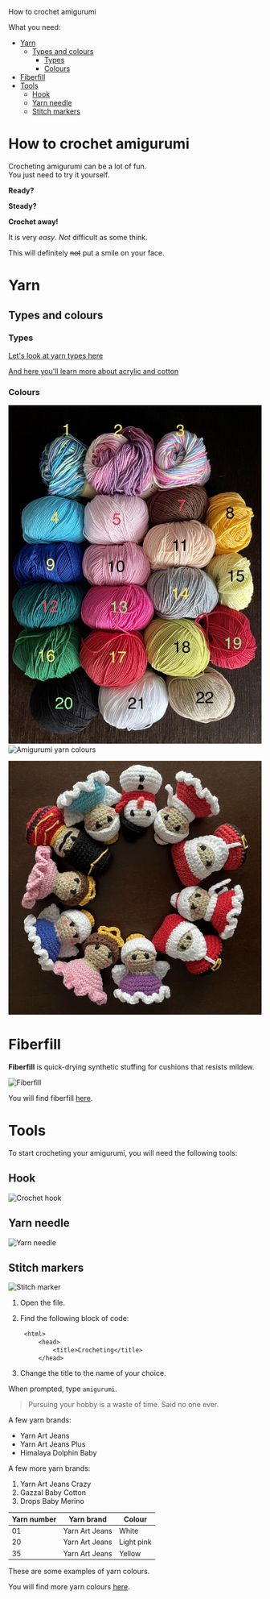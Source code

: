 <!-- Example of title -->
How to crochet amigurumi<!-- omit in toc -->

<!-- Here comes the table of content -->
What you need:
- [Yarn](#yarn)
  - [Types and colours](#types-and-colours)
    - [Types](#types)
    - [Colours](#colours)
- [Fiberfill](#fiberfill)
- [Tools](#tools)
  - [Hook](#hook)
  - [Yarn needle](#yarn-needle)
  - [Stitch markers](#stitch-markers)


# How to crochet amigurumi<!-- omit in toc -->

<!-- Example of paragraph of text with line break -->
Crocheting amigurumi can be a lot of fun.  
You just need to try it yourself.  

<!-- Example of another paragraph -->
**Ready?**

<!-- Example of bold -->
**Steady?**

__Crochet away!__

<!-- Example of italic  -->
It is very _easy_.
*Not* difficult as some think.

<!-- Example of strikethrough  -->
This will definitely ~~not~~ put a smile on your face.

<!-- Example of headers -->
# Yarn
## Types and colours
### Types
<!-- Example of external link -->
[Let's look at yarn types here](https://www.cuddlystitchescraft.com/best-yarn-for-making-amigurumi/)

<!-- Example of link to another file -->
[And here you'll learn more about acrylic and cotton](YarnTypes.md)

### Colours
<!-- Example of an image -->
![Yarn colours](./images/yarncolours.jpeg "yarn colours")
![Amigurumi yarn colours](https://cdn.aldi-digital.co.uk//Rumi-Yarn-B.jpg?o=D%24UIpIBr6t38IVAYRxz3xZ098pcj&V=rPZ2 "amigurumi yarn colours")

<!-- Example of an image with hover text -->
![Amigurumi colours](./images/amigurumicolours.jpeg "amigurumi colours")

# Fiberfill
**Fiberfill** is quick-drying synthetic stuffing for cushions that resists mildew.

![Fiberfill](https://m.media-amazon.com/images/I/61PUqbP3haL.jpg "fiberfill")

You will find fiberfill [here](https://allegro.pl/listing?string=kulka%20silikonowa&order=p).

# Tools
To start crocheting your amigurumi, you will need the following tools:

## Hook
![Crochet hook](https://www.yarnplaza.com/resize/cloversofttouch.jpg/0/1100/True/clover-soft-touch-crochet-hook-0-5mm.jpg "clover crochet hook")

## Yarn needle
![Yarn needle](https://m.media-amazon.com/images/I/51UpklZjEzL._AC_SY580_.jpg "yarn needle")

## Stitch markers
![Stitch marker](https://images.squarespace-cdn.com/content/v1/56d9a09f62cd944f55317512/1484397300532-2TBYOA6MM5VWC5TEPON2/plastic-locking-stitch-markers.jpg?format=1500w "stitch markers")


<!-- Example of equation or inline code -->


<!-- Example of a block of code -->
1. Open the file.
2. Find the following block of code:

        <html>
            <head>
                <title>Crocheting</title>
            </head>

3. Change the title to the name of your choice.

<!-- Example of code highlighting -->
When prompted, type `amigurumi`.

<!-- Example of quote -->
> Pursuing your hobby is a waste of time. Said no one ever.

<!-- Example of bullet list -->
A few yarn brands:
- Yarn Art Jeans
- Yarn Art Jeans Plus
- Himalaya Dolphin Baby

<!-- Example of numbered list -->
A few more yarn brands:  
1. Yarn Art Jeans Crazy
2. Gazzal Baby Cotton
3. Drops Baby Merino


<!-- Example of table -->
| Yarn number | Yarn brand     | Colour     |
| ----------- | -------------- | ---------- |
| 01          | Yarn Art Jeans | White      |
| 20          | Yarn Art Jeans | Light pink |
| 35          | Yarn Art Jeans | Yellow     |

These are some examples of yarn colours.

<!-- Paragraph after table -->
You will find more yarn colours [here](https://www.olimoripasmanteria.pl/kategoria-produktu/wloczki/jeans/).